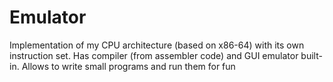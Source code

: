 # Emulator

Implementation of my CPU architecture (based on x86-64) with its own instruction set.
Has compiler (from assembler code) and GUI emulator built-in.
Allows to write small programs and run them for fun
